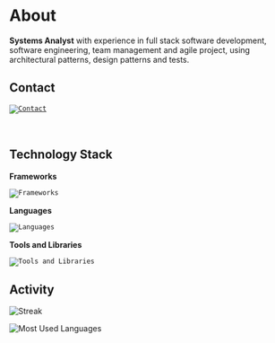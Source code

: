# About

<p>
  <strong>Systems Analyst</strong> with experience in full stack software development, software engineering, team management and agile project, using architectural patterns, design patterns and tests.
</p>

## Contact

<code>[![Contact](https://skillicons.dev/icons?i=linkedin&theme=dark)](https://www.linkedin.com/in/gsllucas/)</code>

<br/>

## Technology Stack

**Frameworks**

<code>![Frameworks](https://skillicons.dev/icons?i=angular,react,next,flutter,nodejs,expressjs,graphql&theme=dark)</code>

**Languages**

<code>![Languages](https://skillicons.dev/icons?i=typescript,javascript,dart,html,css,sass&theme=dark)</code>

**Tools and Libraries**

<code>![Tools and Libraries](https://skillicons.dev/icons?i=docker,postgresql,mongo,firebase,rabbitmq,redis,gitlab,github,linux&theme=dark)</code>

## Activity

![Streak](https://github-readme-streak-stats.herokuapp.com/?user=gsllucas&hide_border=true&theme=tokyonight)

![Most Used Languages](https://github-readme-stats.vercel.app/api/top-langs/?username=gsllucas&layout=donut&hide_border=true&langs_count=5&&theme=tokyonight)
